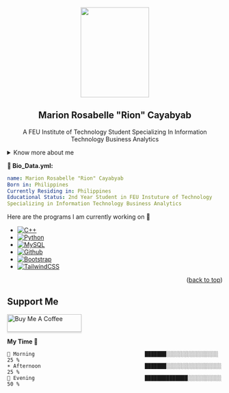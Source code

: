 <a name="readme-top"></a>
 
<br />
<div align="center">
 <img src="https://media.tenor.com/VfNHIfcyAIMAAAAM/watch-a-fat-cat-dance-an-american-dance-girlfriend.gif" width="160" height="210" />
  <h2 align="center">Marion Rosabelle "Rion" Cayabyab</h2>
  </a>


  <p align="center">
   A FEU Institute of Technology Student Specializing In Information Technology Business Analytics
    <br />
    </p> </div>

<details>
  <summary>Know more about me</summary>
  <ol>
    <li>
       <a href="#about-the-project">Who is Rion?</a>
    <ul>
    </ul>
    </li></ol></details> 
      
      
**:eyes: Bio_Data.yml:**

```yaml
name: Marion Rosabelle "Rion" Cayabyab
Born in: Philippines
Currently Residing in: Philippines
Educational Status: 2nd Year Student in FEU Instuture of Technology
Specializing in Information Technology Business Analytics
```
Here are the programs I am currently working on 💚

* [![C++][cpp.com]][cpp-url]
* [![Python][python.com]][python-url]
* [![MySQL][Mysql.com]][Mysql-url]
* [![Github][Github.com]][Github-url]
* [![Bootstrap][Bootstrap.com]][Bootstrap-url]
* [![TailwindCSS][TailwindCSS.com]][TailwindCSS-url]

<p align="right">(<a href="#readme-top">back to top</a>)</p>

## Support Me

<a href="https://www.buymeacoffee.com/5Zn8Xh3l9" target="_blank"><img src="https://www.buymeacoffee.com/assets/img/custom_images/purple_img.png" alt="Buy Me A Coffee" style="height: 41px !important;width: 174px !important;box-shadow: 0px 3px 2px 0px rgba(190, 190, 190, 0.5) !important;-webkit-box-shadow: 0px 3px 2px 0px rgba(190, 190, 190, 0.5) !important;" ></a>

[cpp.com]: https://img.shields.io/badge/C++-00599C?style=for-the-badge&logo=c%2B%2B&logoColor=white
[cpp-url]: https://www.cplusplus.com

[python.com]: https://img.shields.io/badge/Python-3776AB?style=for-the-badge&logo=python&logoColor=white
[python-url]: https://www.python.org

[MySQL.com]: https://img.shields.io/badge/MySQL-00000F?style=for-the-badge&logo=mysql&logoColor=white
[MySQL-url]: https://www.mysql.com

[Github.com]: https://img.shields.io/badge/GitHub-100000?style=for-the-badge&logo=github&logoColor=white
[Github-url]: https://github.com

[Bootstrap.com]: https://img.shields.io/badge/Bootstrap-563D7C?style=for-the-badge&logo=bootstrap&logoColor=white
[Bootstrap-url]: https://getbootstrap.com

[TailwindCSS.com]: https://img.shields.io/badge/Tailwind_CSS-38B2AC?style=for-the-badge&logo=tailwind-css&logoColor=white
[TailwindCSS-url]: https://tailwindcss.com


**My Time 🦉** 

```text
🌅 Morning                                    ███████░░░░░░░░░░░░░░░░░   25 % 
☀️ Afternoon                                  ███████░░░░░░░░░░░░░░░░░░   25 % 
🌃 Evening                                    ██████████████░░░░░░░░░░░   50 %

